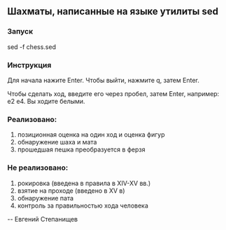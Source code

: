 ## Шахматы, написанные на языке утилиты sed

### Запуск
sed -f chess.sed

### Инструкция
Для начала нажите Enter. Чтобы выйти, нажмите q, затем Enter.

Чтобы сделать ход, введите его через пробел, затем Enter, например: e2 e4. Вы ходите белыми.

### Реализовано:
1. позиционная оценка на один ход и оценка фигур
2. обнаружение шаха и мата
3. прошедшая пешка преобразуется в ферзя

### Не реализовано:
1. рокировка (введена в правила в XIV-XV вв.)
2. взятие на проходе (введено в XV в)
3. обнаружение пата
4. контроль за правильностью хода человека

-- 
Евгений Степанищев
